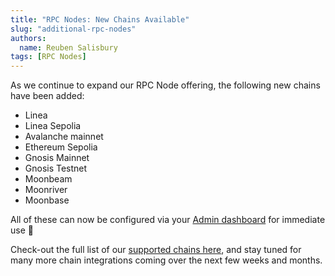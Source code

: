 ```yaml
---
title: "RPC Nodes: New Chains Available"
slug: "additional-rpc-nodes"
authors:
  name: Reuben Salisbury
tags: [RPC Nodes]
---
```


As we continue to expand our RPC Node offering, the following new chains have been added:

- Linea
- Linea Sepolia
- Avalanche mainnet
- Ethereum Sepolia
- Gnosis Mainnet
- Gnosis Testnet
- Moonbeam
- Moonriver
- Moonbase

All of these can now be configured via your [Admin dashboard](https://admin.moralis.com/nodes) for immediate use 🚀

Check-out the full list of our [supported chains here](/supported-chains), and stay tuned for many more chain integrations coming over the next few weeks and months.
